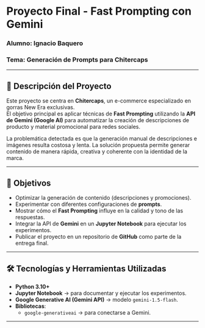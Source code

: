 
# Proyecto Final - Fast Prompting con Gemini
### Alumno: Ignacio Baquero
### Tema: Generación de Prompts para Chitercaps

---

## 📌 Descripción del Proyecto
Este proyecto se centra en **Chitercaps**, un e-commerce especializado en gorras New Era exclusivas.  
El objetivo principal es aplicar técnicas de **Fast Prompting** utilizando la **API de Gemini (Google AI)** para automatizar la creación de descripciones de producto y material promocional para redes sociales.

La problemática detectada es que la generación manual de descripciones e imágenes resulta costosa y lenta. La solución propuesta permite generar contenido de manera rápida, creativa y coherente con la identidad de la marca.

---

## 🎯 Objetivos
- Optimizar la generación de contenido (descripciones y promociones).
- Experimentar con diferentes configuraciones de **prompts**.
- Mostrar cómo el **Fast Prompting** influye en la calidad y tono de las respuestas.
- Integrar la API de **Gemini** en un **Jupyter Notebook** para ejecutar los experimentos.
- Publicar el proyecto en un repositorio de **GitHub** como parte de la entrega final.

---

## 🛠️ Tecnologías y Herramientas Utilizadas
- **Python 3.10+**
- **Jupyter Notebook** → para documentar y ejecutar los experimentos.
- **Google Generative AI (Gemini API)** → modelo `gemini-1.5-flash`.
- **Bibliotecas**:
  - `google-generativeai` → para conectarse a Gemini.

---
